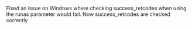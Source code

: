 Fixed an issue on Windows where checking success_retcodes when using the
runas parameter would fail. Now success_retcodes are checked correctly
